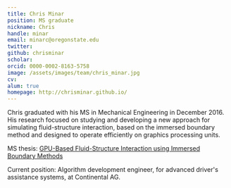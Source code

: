 ```yaml
---
title: Chris Minar
position: MS graduate
nickname: Chris
handle: minar
email: minarc@oregonstate.edu
twitter:
github: chrisminar
scholar:
orcid: 0000-0002-8163-5758
image: /assets/images/team/chris_minar.jpg
cv:
alum: true
homepage: http://chrisminar.github.io/
---
```

Chris graduated with his MS in Mechanical Engineering in December 2016. His research focused on studying and developing a new approach for simulating fluid-structure interaction, based on the immersed boundary method and designed to operate efficiently on graphics processing units.

<i class="fas fa-book" aria-hidden="true"></i> MS thesis: [GPU-Based Fluid-Structure Interaction using Immersed Boundary Methods](https://ir.library.oregonstate.edu/concern/graduate_thesis_or_dissertations/gb19f9157)

Current position: Algorithm development engineer, for advanced driver's assistance systems, at Continental AG.

[Quarter 6, Linh Trung Ward, Thu Duc District, Ho Chi Minh City]: http://oregonstate.edu/
[Room A108, Block A, University of Information Technology, VNU-HCM]: http://mime.oregonstate.edu
